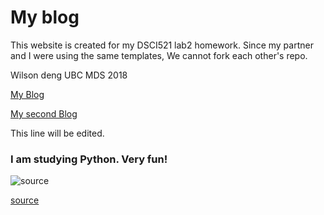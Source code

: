 # My blog

This website is created for my DSCI521 lab2 homework. Since my partner and I were using the same templates, We cannot fork each other's repo.

Wilson deng
UBC MDS 2018


[My Blog](https://xiaoweideng.github.io)

[My second Blog](https://xiaoweideng.github.io/deng)



This line will be edited.


### I am studying Python. Very fun!

![source](https://pvsmt99345.i.lithium.com/t5/image/serverpage/image-id/41242i1D8397BD21B07DA8?v=1.0)

[source](https://pvsmt99345.i.lithium.com/t5/image/serverpage/image-id/41242i1D8397BD21B07DA8?v=1.0)
